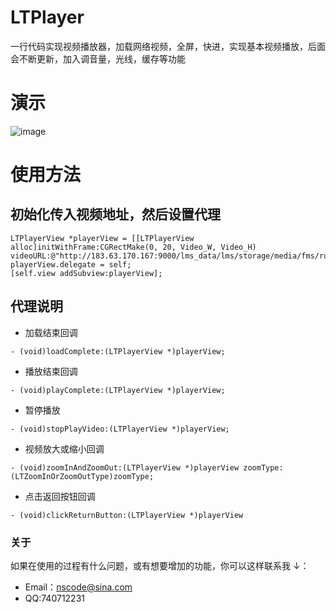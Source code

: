 # LTPlayer
一行代码实现视频播放器，加载网络视频，全屏，快进，实现基本视频播放，后面会不断更新，加入调音量，光线，缓存等功能
# 演示
![image](http://imgchr.com/images/player.gif)
# 使用方法
## 初始化传入视频地址，然后设置代理
    LTPlayerView *playerView = [[LTPlayerView alloc]initWithFrame:CGRectMake(0, 20, Video_W, Video_H) videoURL:@"http://183.63.170.167:9000/lms_data/lms/storage/media/fms/ruheyuxiashugoutong_57a2cbfdb8cc9215161964jchce9eitr.mp4"];
    playerView.delegate = self;
    [self.view addSubview:playerView];
## 代理说明

* 加载结束回调 

```
- (void)loadComplete:(LTPlayerView *)playerView;
```
* 播放结束回调  

```
- (void)playComplete:(LTPlayerView *)playerView;
```
* 暂停播放

```
- (void)stopPlayVideo:(LTPlayerView *)playerView;
```
* 视频放大或缩小回调

```
- (void)zoomInAndZoomOut:(LTPlayerView *)playerView zoomType:(LTZoomInOrZoomOutType)zoomType;
```
* 点击返回按钮回调
 
```
- (void)clickReturnButton:(LTPlayerView *)playerView
```

###  关于

如果在使用的过程有什么问题，或有想要增加的功能，你可以这样联系我 ↓：

* Email：<nscode@sina.com>
* QQ:740712231




